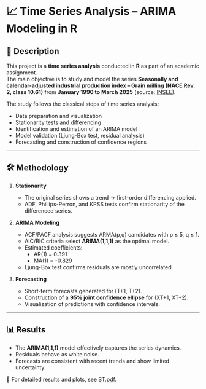 # 📈 Time Series Analysis – ARIMA Modeling in R

## 📌 Description
This project is a **time series analysis** conducted in **R** as part of an academic assignment.  
The main objective is to study and model the series **Seasonally and calendar-adjusted industrial production index – Grain milling (NACE Rev. 2, class 10.61)** from **January 1990 to March 2025** (source: [INSEE](https://www.insee.fr/fr/statistiques/serie/010767639#Graphique)).  

The study follows the classical steps of time series analysis:  
- Data preparation and visualization  
- Stationarity tests and differencing  
- Identification and estimation of an ARIMA model  
- Model validation (Ljung-Box test, residual analysis)  
- Forecasting and construction of confidence regions  

---

## 🛠 Methodology
1. **Stationarity**  
   - The original series shows a trend → first-order differencing applied.  
   - ADF, Phillips-Perron, and KPSS tests confirm stationarity of the differenced series.  

2. **ARIMA Modeling**  
   - ACF/PACF analysis suggests ARMA(p,q) candidates with p ≤ 5, q ≤ 1.  
   - AIC/BIC criteria select **ARIMA(1,1,1)** as the optimal model.  
   - Estimated coefficients:  
     - AR(1) = 0.391  
     - MA(1) = -0.829  
   - Ljung-Box test confirms residuals are mostly uncorrelated.  

3. **Forecasting**  
   - Short-term forecasts generated for (T+1, T+2).  
   - Construction of a **95% joint confidence ellipse** for (XT+1, XT+2).  
   - Visualization of predictions with confidence intervals.  

---

## 📊 Results
- The **ARIMA(1,1,1)** model effectively captures the series dynamics.  
- Residuals behave as white noise.  
- Forecasts are consistent with recent trends and show limited uncertainty.  

📑 For detailed results and plots, see [ST.pdf](./ST.pdf).  
